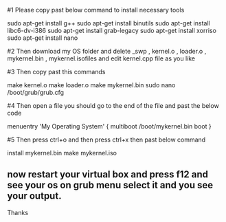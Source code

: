 #1 Please copy past below command to install necessary tools

sudo apt-get install g++
sudo apt-get install binutils
sudo apt-get install libc6-dv-i386
sudo apt-get install grab-legacy
sudo apt-get install xorriso
sudo apt-get install nano

#2 Then download my OS folder and delete _swp , kernel.o , loader.o , mykernel.bin , mykernel.isofiles  and edit kernel.cpp file as you like 

#3 Then copy past this commands

make kernel.o
make loader.o
make mykernel.bin
sudo nano /boot/grub/grub.cfg

#4 Then open a file you should go to the end of the file and past the below code

menuentry 'My Operating System' {
  multiboot /boot/mykernel.bin
  boot
}

#5 Then press ctrl+o and then press ctrl+x then past below command

install mykernel.bin
make mykernel.iso

## now restart your virtual box and press f12 and see your os on grub menu select it and you see your output.
Thanks




